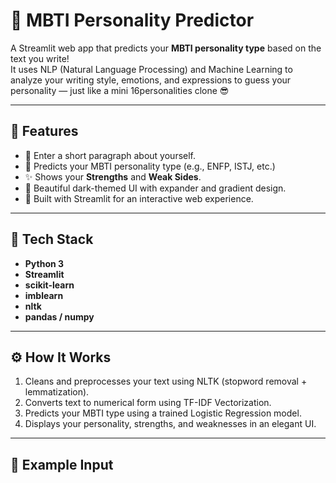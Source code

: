 # 🧠 MBTI Personality Predictor

A Streamlit web app that predicts your **MBTI personality type** based on the text you write!  
It uses NLP (Natural Language Processing) and Machine Learning to analyze your writing style, emotions, and expressions to guess your personality — just like a mini 16personalities clone 😎

---

## 🚀 Features
- 📝 Enter a short paragraph about yourself.
- 🤖 Predicts your MBTI personality type (e.g., ENFP, ISTJ, etc.)
- ✨ Shows your **Strengths** and **Weak Sides**.
- 🎨 Beautiful dark-themed UI with expander and gradient design.
- 💬 Built with Streamlit for an interactive web experience.

---

## 🧩 Tech Stack
- **Python 3**
- **Streamlit**
- **scikit-learn**
- **imblearn**
- **nltk**
- **pandas / numpy**

---

## ⚙️ How It Works
1. Cleans and preprocesses your text using NLTK (stopword removal + lemmatization).  
2. Converts text to numerical form using TF-IDF Vectorization.  
3. Predicts your MBTI type using a trained Logistic Regression model.  
4. Displays your personality, strengths, and weaknesses in an elegant UI.

---

## 🧠 Example Input
